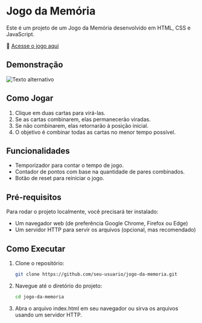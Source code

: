 # Jogo da Memória

Este é um projeto de um Jogo da Memória desenvolvido em HTML, CSS e JavaScript.

🔗 [Acesse o jogo aqui](https://codebytayne.github.io/memory-game/)

## Demonstração 

![Texto alternativo](src/demo/game_recording.gif)


## Como Jogar

1. Clique em duas cartas para virá-las.
2. Se as cartas combinarem, elas permanecerão viradas.
3. Se não combinarem, elas retornarão à posição inicial.
4. O objetivo é combinar todas as cartas no menor tempo possível.

## Funcionalidades

- Temporizador para contar o tempo de jogo.
- Contador de pontos com base na quantidade de pares combinados.
- Botão de reset para reiniciar o jogo.

## Pré-requisitos

Para rodar o projeto localmente, você precisará ter instalado:

- Um navegador web (de preferência Google Chrome, Firefox ou Edge)
- Um servidor HTTP para servir os arquivos (opcional, mas recomendado)

## Como Executar

1. Clone o repositório:
   ```bash
   git clone https://github.com/seu-usuario/jogo-da-memoria.git

2. Navegue até o diretório do projeto:
   ```bash
   cd jogo-da-memoria

3. Abra o arquivo index.html em seu navegador ou sirva os arquivos usando um servidor HTTP.

   


